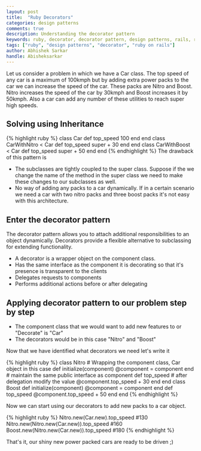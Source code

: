 ```yaml
---
layout: post
title:  "Ruby Decorators"
categories: design patterns
comments: true
description: Understanding the decorator pattern
keywords: ruby, decorator, decorator pattern, design patterns, rails, ruby on rails
tags: ["ruby", "design patterns", "decorator", "ruby on rails"]
author: Abhishek Sarkar
handle: Abisheksarkar
---
```


Let us consider a problem in which we have a Car class. 
The top speed of any car is a maximum of 100kmph but by adding extra power packs to the car we can increase the speed of the car. 
These packs are Nitro and Boost. Nitro increases the speed of the car by 30kmph and Boost increases it by 50kmph. 
Also a car can add any number of these utilities to reach super high speeds.

## Solving using Inheritance
{% highlight ruby %}
   class Car
     def top_speed
       100
     end
   end
   class CarWithNitro < Car
     def top_speed
       super + 30
     end
   end
   class CarWithBoost < Car
     def top_speed
       super + 50
     end
   end
{% endhighlight %}
The drawback of this pattern is
*  The subclasses are tightly coupled to the super class. Suppose if the we change the name of the method in the super class we need to make these changes to our subclasses as well.
*  No way of adding any packs to a car dynamically. If in a certain scenario we need a car with two nitro packs and three boost packs it's not easy with this architecture.

## Enter the decorator pattern

The decorator pattern allows you to attach additional responsibilities to an object dynamically. Decorators provide a flexible alternative to subclassing for extending functionality.

*  A decorator is a wrapper object on the component class.
*  Has the same interface as the component it is decorating so that it's presence is transparent to the clients
*  Delegates requests to components
*  Performs additional actions before or after delegating
   
## Applying decorator pattern to our problem step by step
*  The component class that we would want to add new features to or "Decorate" is "Car"
*  The decorators would be in this case "Nitro" and "Boost"

Now that we have identified what decorators we need let's write it

{% highlight ruby %}
   class Nitro
     # Wrapping the component class, Car object in this case
     def initialize(component)
       @component = component
     end
     # maintain the same public interface as component
     def top_speed
       # after delegation modify the value
       @component.top_speed + 30
     end
   end
   class Boost
     def initialize(component)
       @component = component
     end
     def top_speed
       @component.top_speed + 50
     end
   end
{% endhighlight %}

Now we can start using our decorators to add new packs to a car object.

{% highlight ruby %}
   Nitro.new(Car.new).top_speed #130
   Nitro.new(Nitro.new(Car.new)).top_speed #160
   Boost.new(Nitro.new(Car.new)).top_speed #180
{% endhighlight %}

That's it, our shiny new power packed cars are ready to be driven ;)


 
